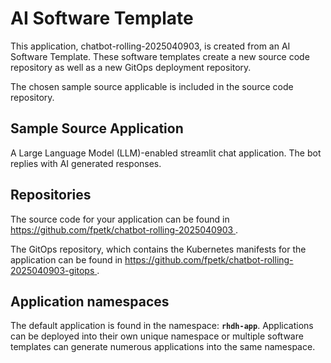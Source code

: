# AI Software Template

This application, chatbot-rolling-2025040903, is created from an AI Software Template. These software templates create a new source code repository as well as a new GitOps deployment repository.

The chosen sample source applicable is included in the source code repository.

## Sample Source Application

A Large Language Model (LLM)-enabled streamlit chat application. The bot replies with AI generated responses.

## Repositories

The source code for your application can be found in [https://github.com/fpetk/chatbot-rolling-2025040903 ](https://github.com/fpetk/chatbot-rolling-2025040903 ).
 
The GitOps repository, which contains the Kubernetes manifests for the application can be found in 
[https://github.com/fpetk/chatbot-rolling-2025040903-gitops ](https://github.com/fpetk/chatbot-rolling-2025040903-gitops ). 

## Application namespaces 

The default application is found in the namespace: **`rhdh-app`**. Applications can be deployed into their own unique namespace or multiple software templates can generate numerous applications into the same namespace.